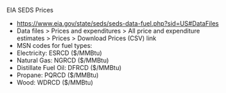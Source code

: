 EIA SEDS Prices
* https://www.eia.gov/state/seds/seds-data-fuel.php?sid=US#DataFiles
* Data files > Prices and expenditures > All price and expenditure estimates > Prices > Download Prices (CSV) link
* MSN codes for fuel types:
* Electricity: ESRCD ($/MMBtu)
* Natural Gas: NGRCD ($/MMBtu)
* Distillate Fuel Oil: DFRCD ($/MMBtu)
* Propane: PQRCD ($/MMBtu)
* Wood: WDRCD ($/MMBtu)
